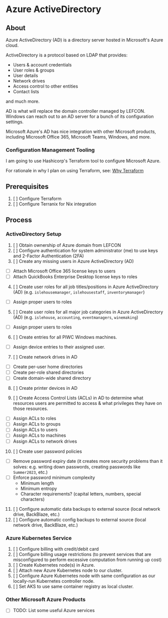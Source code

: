 # Azure ActiveDirectory

## About

Azure ActiveDirectory (AD) is a directory server hosted in Microsoft's Azure cloud.

ActiveDirectory is a protocol based on LDAP that provides:
- Users & account credentials
- User roles & groups
- User details
- Network drives
- Access control to other entities
- Contact lists

and much more.

AD is what will replace the domain controller managed by LEFCON.
Windows can reach out to an AD server for a bunch of its configuration settings.

Microsoft Azure's AD has nice integration with other Microsoft products, including Microsoft Office 365, Microsoft Teams, Windows, and more.


### Configuration Management Tooling

I am going to use Hashicorp's Terraform tool to configure Microsoft Azure.

For rationale in why I plan on using Terraform, see: [Why Terraform](../about-software/terraform-why.md)


## Prerequisites

1. [ ] Configure Terraform
2. [ ] Configure Terranix for Nix integration

## Process

### ActiveDirectory Setup

1. [ ] Obtain ownership of Azure domain from LEFCON
2. [ ] Configure authentication for system administrator (me) to use keys and 2-Factor Authentication (2FA)
3. [ ] Create any missing users in Azure ActiveDirectory (AD)
  - [ ] Attach Microsoft Office 365 license keys to users
  - [ ] Attach QuickBooks Enterprise Desktop license keys to roles

4. [ ] Create user roles for all job titles/positions in Azure ActiveDirectory (AD) (e.g. `islehousemanager`, `islehousestaff`, `inventorymanager`)
  - [ ] Assign proper users to roles

5. [ ] Create user roles for all major job categories in Azure ActiveDirectory (AD) (e.g. `islehouse`, `accounting`, `eventmanagers`, `winemaking`)
  - [ ] Assign proper users to roles

6. [ ] Create entries for all PIWC Windows machines.
  - [ ] Assign device entries to their assigned user.

7. [ ] Create network drives in AD
  - [ ] Create per-user home directories
  - [ ] Create per-role shared directories
  - [ ] Create domain-wide shared directory

8. [ ] Create printer devices in AD

9. [ ] Create Access Control Lists (ACLs) in AD to determine what resources users are permitted to access & what privileges they have on those resources.
  - [ ] Assign ACLs to roles
  - [ ] Assign ACLs to groups
  - [ ] Assign ACLs to users
  - [ ] Assign ACLs to machines
  - [ ] Assign ACLs to network drives

10. [ ] Create user password policies
  - [ ] Remove password expiry date (it creates more security problems than it solves: e.g. writing down passwords, creating passwords like `Summer2023`, etc.)
  - [ ] Enforce password minimum complexity
    - Minimum length
    - Minimum entropy
    - Character requirements? (capital letters, numbers, special characters)

11. [ ] Configure automatic data backups to external source (local network drive, BackBlaze, etc.)
12. [ ] Configure automatic config backups to external source (local network drive, BackBlaze, etc.)


### Azure Kubernetes Service

1. [ ] Configure billing with credit/debit card
2. [ ] Configure billing usage restrictions (to prevent services that are misconfigured to perform excessive computation from running up cost)
3. [ ] Create Kubernetes node(s) in Azure.
4. [ ] Attach new Azure Kubernetes node to our cluster.
5. [ ] Configure Azure Kubernetes node with same configuration as our locally-run Kubernetes controller node.
6. [ ] Set AKS to use same container registry as local cluster.

### Other Microsoft Azure Products

- [ ] TODO: List some useful Azure services
